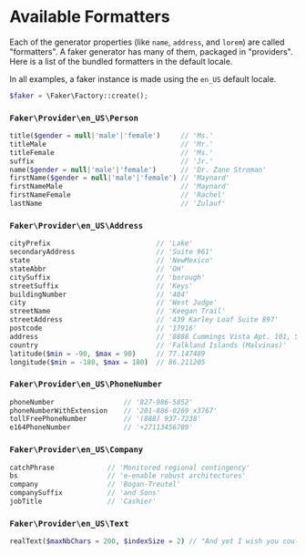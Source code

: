 # Available Formatters

Each of the generator properties (like `name`, `address`, and `lorem`) are called "formatters". A faker generator has
many of them, packaged in "providers". Here is a list of the bundled formatters in the default locale.

In all examples, a faker instance is made using the `en_US` default locale.

```php
$faker = \Faker\Factory::create();
```

### `Faker\Provider\en_US\Person`

```php
title($gender = null|'male'|'female')     // 'Ms.'
titleMale                                 // 'Mr.'
titleFemale                               // 'Ms.'
suffix                                    // 'Jr.'
name($gender = null|'male'|'female')      // 'Dr. Zane Stroman'
firstName($gender = null|'male'|'female') // 'Maynard'
firstNameMale                             // 'Maynard'
firstNameFemale                           // 'Rachel'
lastName                                  // 'Zulauf'
```

### `Faker\Provider\en_US\Address`

```php
cityPrefix                          // 'Lake'
secondaryAddress                    // 'Suite 961'
state                               // 'NewMexico'
stateAbbr                           // 'OH'
citySuffix                          // 'borough'
streetSuffix                        // 'Keys'
buildingNumber                      // '484'
city                                // 'West Judge'
streetName                          // 'Keegan Trail'
streetAddress                       // '439 Karley Loaf Suite 897'
postcode                            // '17916'
address                             // '8888 Cummings Vista Apt. 101, Susanbury, NY 95473'
country                             // 'Falkland Islands (Malvinas)'
latitude($min = -90, $max = 90)     // 77.147489
longitude($min = -180, $max = 180)  // 86.211205
```

### `Faker\Provider\en_US\PhoneNumber`

```php
phoneNumber                 // '827-986-5852'
phoneNumberWithExtension    // '201-886-0269 x3767'
tollFreePhoneNumber         // '(888) 937-7238'
e164PhoneNumber             // '+27113456789'
```

### `Faker\Provider\en_US\Company`

```php
catchPhrase             // 'Monitored regional contingency'
bs                      // 'e-enable robust architectures'
company                 // 'Bogan-Treutel'
companySuffix           // 'and Sons'
jobTitle                // 'Cashier'
```

### `Faker\Provider\en_US\Text`

```php
realText($maxNbChars = 200, $indexSize = 2) // "And yet I wish you could manage it?) 'And what are they made of?' Alice asked in a shrill, passionate voice. 'Would YOU like cats if you were never even spoke to Time!' 'Perhaps not,' Alice replied."
```
